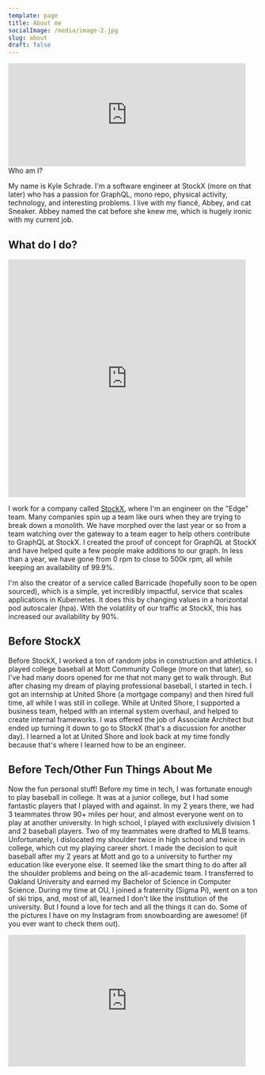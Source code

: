 ```yaml
---
template: page
title: About me
socialImage: /media/image-2.jpg
slug: about
draft: false
---
```

<iframe src="https://giphy.com/embed/xT0BKpqAaJczduXXJ6" width="480" height="208" frameBorder="0" class="giphy-embed" allowFullScreen></iframe

## Who am I?

My name is Kyle Schrade. I'm a software engineer at StockX (more on that later) who has a passion for GraphQL, mono repo, physical activity, technology, and interesting problems. I live with my fiancé, Abbey, and cat Sneaker. Abbey named the cat before she knew me, which is hugely ironic with my current job.

## What do I do?

<iframe src="https://giphy.com/embed/LmNwrBhejkK9EFP504" width="480" height="480" frameBorder="0" class="giphy-embed" allowFullScreen></iframe>

I work for a company called [StockX](https://stockx.com/), where I'm an engineer on the "Edge" team. Many companies spin up a team like ours when they are trying to break down a monolith. We have morphed over the last year or so from a team watching over the gateway to a team eager to help others contribute to GraphQL at StockX. I created the proof of concept for GraphQL at StockX and have helped quite a few people make additions to our graph. In less than a year, we have gone from 0 rpm to close to 500k rpm, all while keeping an availability of 99.9%.

I'm also the creator of a service called Barricade (hopefully soon to be open sourced), which is a simple, yet incredibly impactful, service that scales applications in Kubernetes. It does this by changing values in a horizontal pod autoscaler (hpa). With the volatility of our traffic at StockX, this has increased our availability by 90%.

## Before StockX

Before StockX, I worked a ton of random jobs in construction and athletics. I played college baseball at Mott Community College (more on that later), so I've had many doors opened for me that not many get to walk through. But after chasing my dream of playing professional baseball, I started in tech. I got an internship at United Shore (a mortgage company) and then hired full time, all while I was still in college. While at United Shore, I supported a business team, helped with an internal system overhaul, and helped to create internal frameworks. I was offered the job of Associate Architect but ended up turning it down to go to StockX (that's a discussion for another day). I learned a lot at United Shore and look back at my time fondly because that's where I learned how to be an engineer.

## Before Tech/Other Fun Things About Me

Now the fun personal stuff! Before my time in tech, I was fortunate enough to play baseball in college. It was at a junior college, but I had some fantastic players that I played with and against. In my 2 years there, we had 3 teammates throw 90+ miles per hour, and almost everyone went on to play at another university. In high school, I played with exclusively division 1 and 2 baseball players. Two of my teammates were drafted to MLB teams. Unfortunately, I dislocated my shoulder twice in high school and twice in college, which cut my playing career short. I made the decision to quit baseball after my 2 years at Mott and go to a university to further my education like everyone else. It seemed like the smart thing to do after all the shoulder problems and being on the all-academic team. I transferred to Oakland University and earned my Bachelor of Science in Computer Science. During my time at OU, I joined a fraternity (Sigma Pi), went on a ton of ski trips, and, most of all, learned I don't like the institution of the university. But I found a love for tech and all the things it can do. Some of the pictures I have on my Instagram from snowboarding are awesome! (if you ever want to check them out).

<iframe src="https://giphy.com/embed/3o7qDL6oCbHpsbQeXK" width="480" height="266" frameBorder="0" class="giphy-embed" allowFullScreen></iframe><p><a href="https://giphy.com/gifs/echoboom-snowboarding-snowboard-horgasm-3o7qDL6oCbHpsbQeXK"></a></p>
